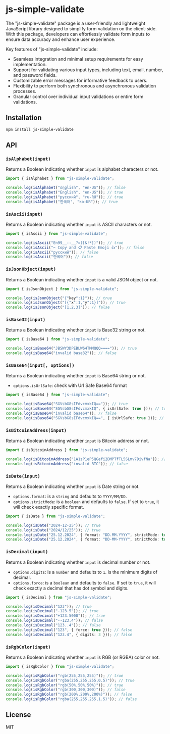 # js-simple-validate

The "js-simple-validate" package is a user-friendly and lightweight JavaScript library designed to simplify form validation on the client-side. With this package, developers can effortlessly validate form inputs to ensure data accuracy and enhance user experience.

Key features of "js-simple-validate" include:

- Seamless integration and minimal setup requirements for easy implementation.
- Support for validating various input types, including text, email, number, and password fields.
- Customizable error messages for informative feedback to users.
- Flexibility to perform both synchronous and asynchronous validation processes.
- Granular control over individual input validations or entire form validations.

## Installation

```sh
npm install js-simple-validate
```

## API

### `isAlphabet(input)`

Returns a Boolean indicating whether `input` is alphabet characters or not.

```typescript
import { isAlphabet } from "js-simple-validate";

console.log(isAlphabet("εηglish", "en-US")); // false
console.log(isAlphabet("English", "en-US")); // true
console.log(isAlphabet("русский", "ru-RU")); // true
console.log(isAlphabet("한국어", "ko-KR")); // true
```

### `isAscii(input)`

Returns a Boolean indicating whether `input` is ASCII characters or not.

```typescript
import { isAscii } from "js-simple-validate";

console.log(isAscii("En99__--__?=([&!*])")); // true
console.log(isAscii("✂️ Copy and 📋 Paste Emoji 👍")); // false
console.log(isAscii("русский")); // false
console.log(isAscii("한국어")); // false
```

### `isJsonObject(input)`

Returns a Boolean indicating whether `input` is a valid JSON object or not.

```typescript
import { isJsonObject } from "js-simple-validate";

console.log(isJsonObject("{"key":1}")); // true
console.log(isJsonObject("[{"x":1,"y":1}]")); // true
console.log(isJsonObject("[1,2,3]")); // false
```

### `isBase32(input)`

Returns a Boolean indicating whether `input` is Base32 string or not.

```typescript
import { isBase64 } from "js-simple-validate";

console.log(isBase64("JBSWY3DPEBLW64TMMQQQ====")); // true
console.log(isBase64("invalid base32")); // false
```

### `isBase64(input[, options])`

Returns a Boolean indicating whether `input` is Base64 string or not.

- `options.isUrlSafe`: check with Url Safe Base64 format

```typescript
import { isBase64 } from "js-simple-validate";

console.log(isBase64("SGVsbG8sIFdvcmxkIQ==")); // true
console.log(isBase64("SGVsbG8sIFdvcmxkIQ", { isUrlSafe: true })); // true
console.log(isBase64("invalid base64")); // false
console.log(isBase64("SGVsbG8sIFdvcmxkIQ==", { isUrlSafe: true })); // false
```

### `isBitcoinAddress(input)`

Returns a Boolean indicating whether `input` is Bitcoin address or not.

```typescript
import { isBitcoinAddress } from "js-simple-validate";

console.log(isBitcoinAddress("1A1zP1eP5QGefi2DMPTfTL5SLmv7DivfNa")); // true
console.log(isBitcoinAddress("invalid BTC")); // false
```

### `isDate(input)`

Returns a Boolean indicating whether `input` is Date string or not.

- `options.format`: is a `string` and defaults to `YYYY/MM/DD`.
- `options.strictMode`: is a `boolean` and defaults to `false`. If set to `true`, it will check exactly specific format.

```typescript
import { isDate } from "js-simple-validate";

console.log(isDate("2024-12-25")); // true
console.log(isDate("2024/12/25")); // true
console.log(isDate("25.12.2024", { format: "DD.MM.YYYY", strictMode: true })); // true
console.log(isDate("25.12.2024", { format: "DD-MM-YYYY", strictMode: true })); // false
```

### `isDecimal(input)`

Returns a Boolean indicating whether `input` is decimal number or not.

- `options.digits`: is a `number` and defaults to `1`. Is the minimum digits of decimal.
- `options.force`: is a `boolean` and defaults to `false`. If set to `true`, it will check exactly a decimal that has dot symbol and digits.

```typescript
import { isDecimal } from "js-simple-validate";

console.log(isDecimal("123")); // true
console.log(isDecimal("-123.5")); // true
console.log(isDecimal("+123.5000")); // true
console.log(isDecimal("--123.4")); // false
console.log(isDecimal("123..4")); // false
console.log(isDecimal("123", { force: true })); // false
console.log(isDecimal("123.4", { digits: 3 })); // false
```

### `isRgbColor(input)`

Returns a Boolean indicating whether `input` is RGB (or RGBA) color or not.

```typescript
import { isRgbColor } from "js-simple-validate";

console.log(isRgbColor("rgb(255,255,255)")); // true
console.log(isRgbColor("rgba(255,255,255,0.5)")); // true
console.log(isRgbColor("rgb(50%,50%,50%)")); // true
console.log(isRgbColor("rgb(300,300,300)")); // false
console.log(isRgbColor("rgb(200%,200%,200%)")); // false
console.log(isRgbColor("rgba(255,255,255,1.5)")); // false
```

## License

MIT
